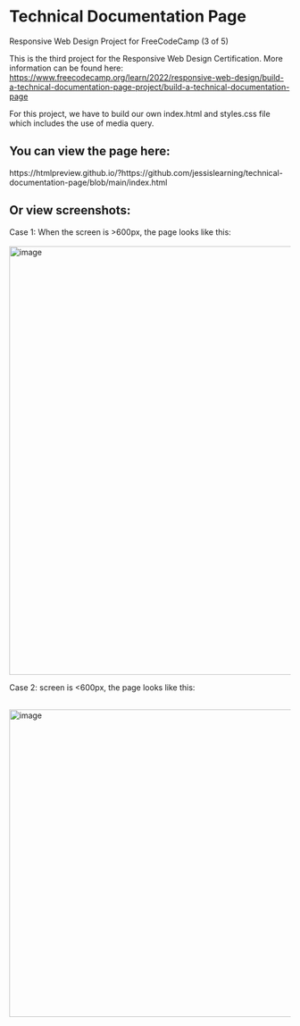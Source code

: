 # Technical Documentation Page
Responsive Web Design Project for FreeCodeCamp (3 of 5)

This is the third project for the Responsive Web Design Certification. More information can be found here: https://www.freecodecamp.org/learn/2022/responsive-web-design/build-a-technical-documentation-page-project/build-a-technical-documentation-page

For this project, we have to build our own index.html and styles.css file which includes the use of media query.

<h2>You can view the page here:</h2>  
https://htmlpreview.github.io/?https://github.com/jessislearning/technical-documentation-page/blob/main/index.html

<h2>Or view screenshots:</h2>

Case 1: When the screen is >600px, the page looks like this:<br><br>
<img width="768" alt="image" src="https://github.com/jessislearning/technical-documentation-page/assets/161026755/22c4e269-5610-4b73-937b-99a8fb53a12a">
<br>

Case 2: screen is <600px, the page looks like this:<br><br>

<img width="551" alt="image" src="https://github.com/jessislearning/technical-documentation-page/assets/161026755/6c986b24-f4aa-4737-b255-007b770ee145">


